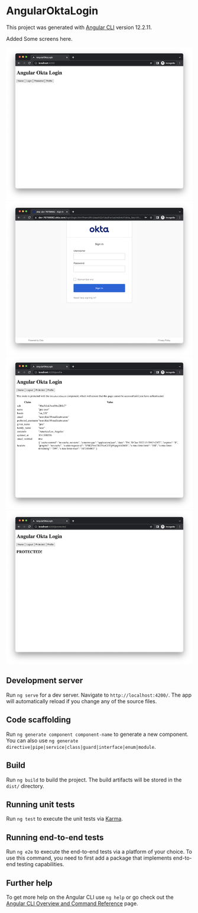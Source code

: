 # AngularOktaLogin

This project was generated with [Angular CLI](https://github.com/angular/angular-cli) version 12.2.11.

Added Some screens here.

![](https://github.com/pawankv89/angular-okta-login/blob/master/images/screen_1.png)
![](https://github.com/pawankv89/angular-okta-login/blob/master/images/screen_2.png)
![](https://github.com/pawankv89/angular-okta-login/blob/master/images/screen_3.png)
![](https://github.com/pawankv89/angular-okta-login/blob/master/images/screen_4.png)

## Development server

Run `ng serve` for a dev server. Navigate to `http://localhost:4200/`. The app will automatically reload if you change any of the source files.

## Code scaffolding

Run `ng generate component component-name` to generate a new component. You can also use `ng generate directive|pipe|service|class|guard|interface|enum|module`.

## Build

Run `ng build` to build the project. The build artifacts will be stored in the `dist/` directory.

## Running unit tests

Run `ng test` to execute the unit tests via [Karma](https://karma-runner.github.io).

## Running end-to-end tests

Run `ng e2e` to execute the end-to-end tests via a platform of your choice. To use this command, you need to first add a package that implements end-to-end testing capabilities.

## Further help

To get more help on the Angular CLI use `ng help` or go check out the [Angular CLI Overview and Command Reference](https://angular.io/cli) page.
